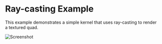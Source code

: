# Ray-casting Example

This example demonstrates a simple kernel that uses ray-casting to render a textured quad.

![Screenshot](thumb.jpg)